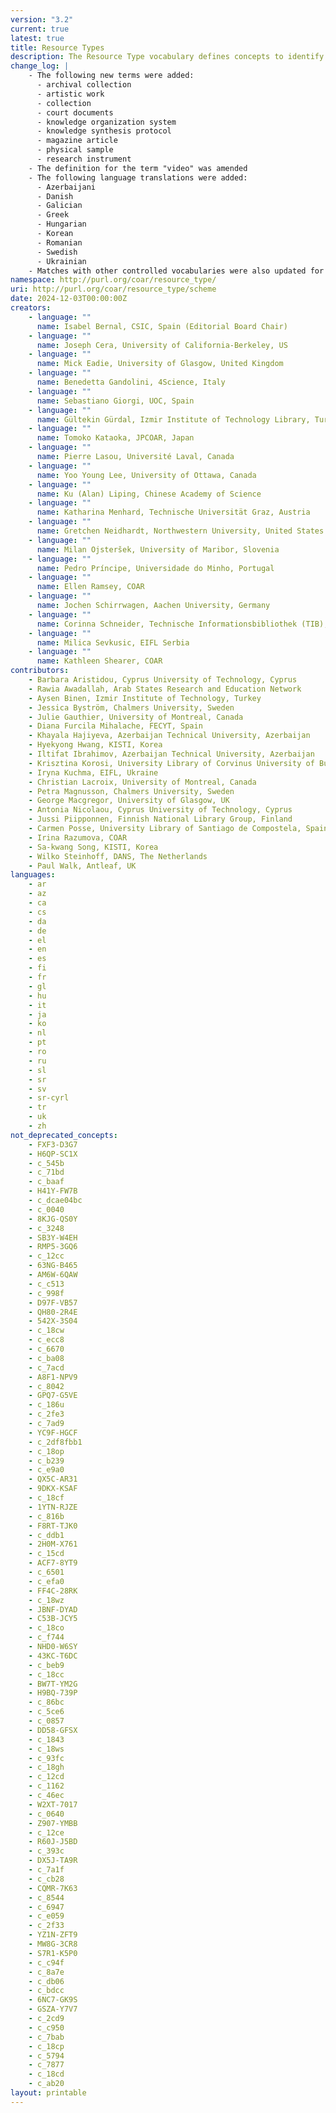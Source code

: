 ```yaml
---
version: "3.2"
current: true
latest: true
title: Resource Types
description: The Resource Type vocabulary defines concepts to identify the genre of a resource. Such resources, like publications, research data, audio and video objects, are typically deposited in institutional and thematic repositories or published in ejournals. This vocabulary supports a hierarchical model that relates narrower and broader concepts. Multilingual labels regard regional distinctions in language and term. Concepts of this vocabulary are mapped with terms and concepts of similar vocabularies and dictionaries.
change_log: |
    - The following new terms were added:
      - archival collection
      - artistic work
      - collection
      - court documents
      - knowledge organization system
      - knowledge synthesis protocol
      - magazine article
      - physical sample
      - research instrument
    - The definition for the term "video" was amended
    - The following language translations were added:
      - Azerbaijani
      - Danish
      - Galician
      - Greek
      - Hungarian
      - Korean
      - Romanian
      - Swedish
      - Ukrainian
    - Matches with other controlled vocabularies were also updated for all terms
namespace: http://purl.org/coar/resource_type/
uri: http://purl.org/coar/resource_type/scheme
date: 2024-12-03T00:00:00Z
creators:
    - language: ""
      name: Isabel Bernal, CSIC, Spain (Editorial Board Chair)
    - language: ""
      name: Joseph Cera, University of California-Berkeley, US
    - language: ""
      name: Mick Eadie, University of Glasgow, United Kingdom
    - language: ""
      name: Benedetta Gandolini, 4Science, Italy
    - language: ""
      name: Sebastiano Giorgi, UOC, Spain
    - language: ""
      name: Gültekin Gürdal, Izmir Institute of Technology Library, Turkey
    - language: ""
      name: Tomoko Kataoka, JPCOAR, Japan
    - language: ""
      name: Pierre Lasou, Université Laval, Canada
    - language: ""
      name: Yoo Young Lee, University of Ottawa, Canada
    - language: ""
      name: Ku (Alan) Liping, Chinese Academy of Science
    - language: ""
      name: Katharina Menhard, Technische Universität Graz, Austria
    - language: ""
      name: Gretchen Neidhardt, Northwestern University, United States
    - language: ""
      name: Milan Ojsteršek, University of Maribor, Slovenia
    - language: ""
      name: Pedro Príncipe, Universidade do Minho, Portugal
    - language: ""
      name: Ellen Ramsey, COAR
    - language: ""
      name: Jochen Schirrwagen, Aachen University, Germany
    - language: ""
      name: Corinna Schneider, Technische Informationsbibliothek (TIB), Germany
    - language: ""
      name: Milica Sevkusic, EIFL Serbia
    - language: ""
      name: Kathleen Shearer, COAR
contributors:
    - Barbara Aristidou, Cyprus University of Technology, Cyprus
    - Rawia Awadallah, Arab States Research and Education Network
    - Aysen Binen, Izmir Institute of Technology, Turkey
    - Jessica Byström, Chalmers University, Sweden
    - Julie Gauthier, University of Montreal, Canada
    - Diana Furcila Mihalache, FECYT, Spain
    - Khayala Hajiyeva, Azerbaijan Technical University, Azerbaijan
    - Hyekyong Hwang, KISTI, Korea
    - Iltifat Ibrahimov, Azerbaijan Technical University, Azerbaijan
    - Krisztina Korosi, University Library of Corvinus University of Budapest, Hungary
    - Iryna Kuchma, EIFL, Ukraine
    - Christian Lacroix, University of Montreal, Canada
    - Petra Magnusson, Chalmers University, Sweden
    - George Macgregor, University of Glasgow, UK
    - Antonia Nicolaou, Cyprus University of Technology, Cyprus
    - Jussi Piipponnen, Finnish National Library Group, Finland
    - Carmen Posse, University Library of Santiago de Compostela, Spain
    - Irina Razumova, COAR
    - Sa-kwang Song, KISTI, Korea
    - Wilko Steinhoff, DANS, The Netherlands
    - Paul Walk, Antleaf, UK
languages:
    - ar
    - az
    - ca
    - cs
    - da
    - de
    - el
    - en
    - es
    - fi
    - fr
    - gl
    - hu
    - it
    - ja
    - ko
    - nl
    - pt
    - ro
    - ru
    - sl
    - sr
    - sv
    - sr-cyrl
    - tr
    - uk
    - zh
not_deprecated_concepts:
    - FXF3-D3G7
    - H6QP-SC1X
    - c_545b
    - c_71bd
    - c_baaf
    - H41Y-FW7B
    - c_dcae04bc
    - c_0040
    - 8KJG-QS0Y
    - c_3248
    - SB3Y-W4EH
    - RMP5-3GQ6
    - c_12cc
    - 63NG-B465
    - AM6W-6QAW
    - c_c513
    - c_998f
    - D97F-VB57
    - QH80-2R4E
    - 542X-3S04
    - c_18cw
    - c_ecc8
    - c_6670
    - c_ba08
    - c_7acd
    - A8F1-NPV9
    - c_8042
    - GPQ7-G5VE
    - c_186u
    - c_2fe3
    - c_7ad9
    - YC9F-HGCF
    - c_2df8fbb1
    - c_18op
    - c_b239
    - c_e9a0
    - QX5C-AR31
    - 9DKX-KSAF
    - c_18cf
    - 1YTN-RJZE
    - c_816b
    - F8RT-TJK0
    - c_ddb1
    - 2H0M-X761
    - c_15cd
    - ACF7-8YT9
    - c_6501
    - c_efa0
    - FF4C-28RK
    - c_18wz
    - JBNF-DYAD
    - C53B-JCY5
    - c_18co
    - c_f744
    - NHD0-W6SY
    - 43KC-T6DC
    - c_beb9
    - c_18cc
    - BW7T-YM2G
    - H9BQ-739P
    - c_86bc
    - c_5ce6
    - c_0857
    - DD58-GFSX
    - c_1843
    - c_18ws
    - c_93fc
    - c_18gh
    - c_12cd
    - c_1162
    - c_46ec
    - W2XT-7017
    - c_0640
    - Z907-YMBB
    - c_12ce
    - R60J-J5BD
    - c_393c
    - DX5J-TA9R
    - c_7a1f
    - c_cb28
    - CQMR-7K63
    - c_8544
    - c_6947
    - c_e059
    - c_2f33
    - YZ1N-ZFT9
    - MW8G-3CR8
    - S7R1-K5P0
    - c_c94f
    - c_8a7e
    - c_db06
    - c_bdcc
    - 6NC7-GK9S
    - GSZA-Y7V7
    - c_2cd9
    - c_c950
    - c_7bab
    - c_18cp
    - c_5794
    - c_7877
    - c_18cd
    - c_ab20
layout: printable
---
```


